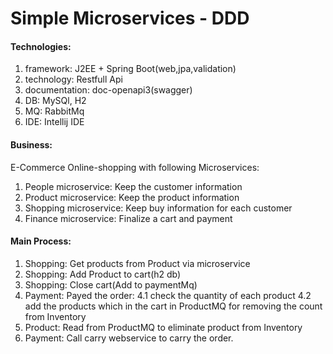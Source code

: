 # Simple Microservices - DDD
#### Technologies:
1. framework: J2EE + Spring Boot(web,jpa,validation)
2. technology: Restfull Api
3. documentation: doc-openapi3(swagger)
4. DB: MySQl, H2
5. MQ: RabbitMq
6. IDE: Intellij IDE

#### Business:
E-Commerce Online-shopping with following Microservices:
1. People microservice: Keep the customer information
2. Product microservice: Keep the product information
3. Shopping microservice: Keep buy information for each customer
4. Finance microservice: Finalize a cart and payment

#### Main Process:
1. Shopping: Get products from Product via microservice
2. Shopping: Add Product to cart(h2 db)
3. Shopping: Close cart(Add to paymentMq)
4. Payment: Payed the order:
4.1  check the quantity of each product
4.2  add the products which in the cart in ProductMQ for removing the count from Inventory  
5. Product: Read from ProductMQ to eliminate product from Inventory
6. Payment: Call carry webservice to carry the order.


